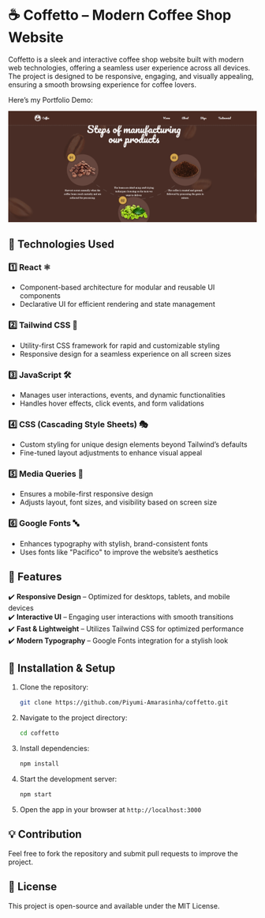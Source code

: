 # ☕ Coffetto – Modern Coffee Shop Website  

Coffetto is a sleek and interactive coffee shop website built with modern web technologies, offering a seamless user experience across all devices. The project is designed to be responsive, engaging, and visually appealing, ensuring a smooth browsing experience for coffee lovers.  

Here’s my Portfolio Demo:


![Coffetto](https://github.com/Piyumi-Amarasinha/coffetto/blob/d570fc9da8f14eaa7da109844d13470e981021ca/Coffetto-demo.png)

## 🚀 Technologies Used  

### 1️⃣ React ⚛️  
- Component-based architecture for modular and reusable UI components  
- Declarative UI for efficient rendering and state management  

### 2️⃣ Tailwind CSS 🎨  
- Utility-first CSS framework for rapid and customizable styling  
- Responsive design for a seamless experience on all screen sizes  

### 3️⃣ JavaScript 🛠️  
- Manages user interactions, events, and dynamic functionalities  
- Handles hover effects, click events, and form validations  

### 4️⃣ CSS (Cascading Style Sheets) 🎭  
- Custom styling for unique design elements beyond Tailwind’s defaults  
- Fine-tuned layout adjustments to enhance visual appeal  

### 5️⃣ Media Queries 📱  
- Ensures a mobile-first responsive design  
- Adjusts layout, font sizes, and visibility based on screen size  

### 6️⃣ Google Fonts 🔤  
- Enhances typography with stylish, brand-consistent fonts  
- Uses fonts like "Pacifico" to improve the website’s aesthetics  

## 🌟 Features  
✔️ **Responsive Design** – Optimized for desktops, tablets, and mobile devices  
✔️ **Interactive UI** – Engaging user interactions with smooth transitions  
✔️ **Fast & Lightweight** – Utilizes Tailwind CSS for optimized performance  
✔️ **Modern Typography** – Google Fonts integration for a stylish look  

## 📂 Installation & Setup  

1. Clone the repository:  
   ```bash
   git clone https://github.com/Piyumi-Amarasinha/coffetto.git
   ```
2. Navigate to the project directory:  
   ```bash
   cd coffetto
   ```
3. Install dependencies:  
   ```bash
   npm install
   ```
4. Start the development server:  
   ```bash
   npm start
   ```
5. Open the app in your browser at `http://localhost:3000`  

## 💡 Contribution  
Feel free to fork the repository and submit pull requests to improve the project.  

## 📄 License  
This project is open-source and available under the MIT License.  

